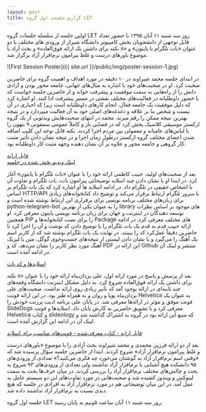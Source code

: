```yaml
---
layout: post
title: گزارش جلسه‌ی اول گروه LET
---
```


اولین جلسه از سلسله جلسات گروه LET روز سه شنبه ۱۱ آبان ۱۳۹۵ با حضور تعداد قابل توجهی از دانشجویان بخش کامپیوتر دانشگاه شیراز از ورودی های مختلف با دو عنوان «بات تلگرام با پایتون» و «۸ نکته برای داشتن یک ارائه فوق‌العاده» و بحث آزاد با موضوع باورهای درست و غلط پیرامون نرم‌افزار آزاد برگزار شد. 

![First Session Poster]({{ site.url }}/public/img/poster-session-1.jpg)

در ابتدای جلسه محمد شیراوند در ۱۰ دقیقه در مورد اهداف و اهمیت گروه برای حاضرین صحبت کرد. او در صحبت‌های خود با اشاره به مثال‌های جهانی، جامعه محور بودن و آزادی دانش را از راه‌هایی به سمت موفقیت و پیشرفت خواند و از حاضرین جلسه خواست که با حضور داوطلبانه در فعالیت‌های مختلف نقشی در مسیر پیشرفت ادا کنند. او اشاره کرد که دلیل موفقیت یک جامعه فعال، انجام کارهای داوطلبانه است زیرا که اجباری در آن نیست و شخص بنا بر علاقه و دغدغه‌های اصلی خود به آن فعالیت میپردازد و در نتیجه بهترین نتیجه ممکن را رقم میزند. محمد در انتهای صحبت‌هایش ویدئویی از یک گروه ارکستر موسیقی کلاسیک پخش کرد که در فضایی باز و کاملاً عمومی سمفونی ۹ بتهون را با لباس‌های عامیانه و معمولی بین مردم اجرا کردند. نکته قابل توجه این کلیپ اضافه شدن اعضای مختلف گروه ارکستر درطول زمان اجرا و در نتیجه نشان دادن تأثیر مثبت کار گروهی و جامعه محور و علاوه بر آن نشان دهنده وجهه مثبت کار داوطلبانه بود.

[فایل ارایه](https://github.com/shiravand/presentations/tree/master/let)  
[لینک ویدیو پخش شده در جلسه](https://mega.nz/#!FVhlBADR!U5pZSEGu5XNHzzBLs1E4EZOJMXtk8e46DC_YykVgAx8)

بعد از صحبت‌های اولیه، حبیب کاظمی ارائه خود را با عنوان «بات تلگرام با پایتون» آغاز کرد. در ابتدا او با نشان دادن چند اسلاید توضیحاتی پیرامون بات، بات تلگرام و تفاوت آن با اشخاص حقیقی در تلگرام داد. در ادامه اسلاید ها او اشاره کرد که یک بات تلگرام بر اساس HTTP/API با سرور تلگرام ارتباط برقرار می‌کند و توضیح داد کتابخوانه‌های زیادی برای زبان‌های مختلف برنامه نویسی برای برقراری این ارتباط نوشته شده است و python-telegram-bot را به عنوان یکی از بهترین library های موجود بر اساس نظرات توسعه دهندگان در اینترنت و جهان برای زبان برنامه نویسی پایتون معرفی کرد. او همچنین PiP را برای نصب کتابخوانه‌ها و Package های مختلف معرفی کرد. در ادامه ارائه حبیب قدم به قدم یک بات تلگرام را با توضیح دادن کد نوشت و آن را اجرا کرد تا حاضرین دقیقاً عمل‌کرد کد را ببینند. در نهایت یک بات تلگرام نوشته شد که از کاربر اسم یک آهنگ را می‌گیرد و با نشان دادن لیستی از نتیجه‌های جست‌وجوی گوگل، متن یا لیریک آهنگ مورد نظر کاربر را نشان می‌دهد. کد و PDF این ارائه در Github منتشر و لینک آن در ادامه آمده است.

[اسلاید‌ها و کد بات](https://github.com/kazemihabib/let_group_bot_code_representation)

بعد از پرسش و پاسخ در مورد ارائه اول، علی یزدان‌پناه ارائه خود را با عنوان «۸ نکته برای داشتن یک ارائه فوق‌العاده شروع کرد. به دلیل مشکل اینترنت دانشگاه وقفه‌های چند ثانیه‌ای در ارائه بوجود آمد که تأثیر زیادی روی ارائه نداشت. صحبت‌های علی یزدان‌پناه پویا و روان و به همراه طنز بود. در این ارائه فونت Helvetica به عنوان یک فونت موفق و مؤثر در ارائه‌ها معرفی شد. در پایان علی برنامه ادیت پرزنت خودش را SlideDogs معرفی کرد و با تشویق حاضرین به کارش پایان داد. اسلاید‌ها و فونت Helvetica و کتاب slideology که منبع این ارائه بود در گروه به اشتراک گذاشته شد و لینک آن در ادامه این گزارش آمده است.

[فایل ارایه - کتاب معرفی‌شده - فونت‌های مناسب برای اسلاید](https://mega.nz/#!RZJgWCrS!k_SC8oZ7avQvcaZv9SpboECjHD7I9WVKxf7ma_pJ8yw)

بعد از دو ارائه فرزین محمدی و محمد شیراوند بحث آزادی را با موضوع «باورهای درست و غلط پیرامون نرم‌افزار آزاد» شروع کردند. ابتدا از حاضرین جلسه سؤال پرسیده شد که «وقتی اسم نرم‌افزار آزاد به گوشتان می‌خورد چه فکری می‌کنید؟» تعدادی از ورودی‌های ۹۵ دانشکده هیچ آشنایی با نرم‌افزار آزاد نداشتند ولی تعدادی از ورودی‌های ۹۳ شروع به بحث و چالش‌های مختلف نرم‌افزار آزاد را بررسی کردند. در میان حرف‌ها بحث به سمت لینوکس و ویندوز کشیده شد و صحبت‌هایی در مورد تفاوت‌های این دو سیستم عامل به عمل آمد. در این میان توضیحاتی هم در مورد نرم‌افزار آزاد به افرادی در جلسه که هیچ دیدی نسبت به نرم‌افزار آزاد نداشتند داده شد.
 
جلسه اول گروه LET روز سه شنبه ۱۱ آبان ساعت ۵ونیم به پایان رسید.
